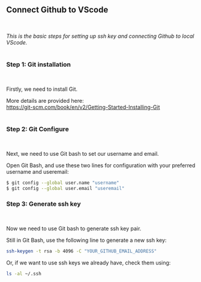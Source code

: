 ## **Connect Github to VScode**
<br>

*This is the basic steps for setting up ssh key and connecting Github to local VScode.*
<br>
<br>


### **Step 1: Git installation**
<br>

Firstly, we need to install Git.  

More details are provided here:  
https://git-scm.com/book/en/v2/Getting-Started-Installing-Git  
<br>

### **Step 2: Git Configure**  
<br>

Next, we need to use Git bash to set our username and email.  

Open Git Bash, and use these two lines for configuration with your preferred username and useremail:
```Bash
$ git config --global user.name "username"
$ git config --global user.email "useremail"
```
  
### **Step 3: Generate ssh key**  
<br>

Now we need to use Git bash to generate ssh key pair.  

Still in Git Bash, use the following line to generate a new ssh key:  
```Bash
ssh-keygen -t rsa -b 4096 -C "YOUR_GITHUB_EMAIL_ADDRESS"
```
Or, if we want to use ssh keys we already have, check them using:
```Bash
ls -al ~/.ssh
```